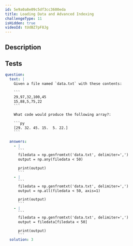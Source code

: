 ```yaml
---
id: 5e9a0a8e09c5df3cc3600eda
title: Loading Data and Advanced Indexing
challengeType: 11
isHidden: true
videoId: tUdBZ7pF8Jg
---
```


## Description
<section id='description'>
</section>

## Tests
<section id='tests'>

```yml
question:
  text: |
    Given a file named `data.txt` with these contents:

    ```
    29,97,32,100,45
    15,88,5,75,22
    ```

    What code would produce the following array?:

    ```py
    [29. 32. 45. 15.  5. 22.]
    ```
  
  answers:
    - |
      ```
      filedata = np.genfromtxt('data.txt', delimiter=',')
      output = np.any(filedata < 50)

      print(output)
      ```
    - |
      ```
      filedata = np.genfromtxt('data.txt', delimiter=',')
      output = np.all(filedata < 50, axis=1)

      print(output)
      ```
    - |
      ```
      filedata = np.genfromtxt('data.txt', delimiter=',')
      output = filedata[filedata < 50]

      print(output)
      ```
  solution: 3
```

</section>

